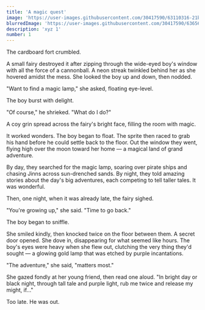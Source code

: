 ```yaml
---
title: 'A magic quest'
image: 'https://user-images.githubusercontent.com/30417590/63110316-21b4c380-bf59-11e9-957d-eff23fc175c3.png'
blurredImage: 'https://user-images.githubusercontent.com/30417590/63656603-12592580-c764-11e9-9b51-ec8fa1c1d346.png'
description: 'xyz 1'
number: 1
---
```


The cardboard fort crumbled.

A small fairy destroyed it after zipping through the wide-eyed boy's window with all the force of a cannonball. A neon streak twinkled behind her as she hovered amidst the mess. She looked the boy up and down, then nodded.

"Want to find a magic lamp," she asked, floating eye-level. 

The boy burst with delight.

"Of course," he shrieked. "What do I do?"

A coy grin spread across the fairy's bright face, filling the room with magic. 

It worked wonders. The boy began to float. The sprite then raced to grab his hand before he could settle back to the floor. Out the window they went, flying high over the moon toward her home — a magical land of grand adventure. 

By day, they searched for the magic lamp, soaring over pirate ships and chasing Jinns across sun-drenched sands. By night, they told amazing stories about the day's big adventures, each competing to tell taller tales. It was wonderful.

Then, one night, when it was already late, the fairy sighed. 

"You're growing up," she said. "Time to go back." 

The boy began to sniffle.

She smiled kindly, then knocked twice on the floor between them. A secret door opened. She dove in, disappearing for what seemed like hours. The boy's eyes were heavy when she flew out, clutching the very thing they'd sought — a glowing gold lamp that was etched by purple incantations. 

"The adventure," she said, "matters most." 

She gazed fondly at her young friend, then read one aloud. "In bright day or black night, through tall tale and purple light, rub me twice and release my might, if..." 

Too late. He was out.
